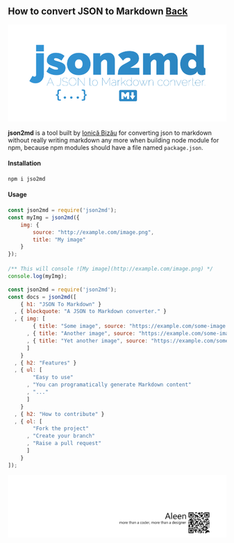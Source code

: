 ## How to convert JSON to Markdown [Back](./qa.md)

<img src="./json2md.png">

**json2md** is a tool built by [Ionică Bizău](https://github.com/IonicaBizau) for converting json to markdown without really writing markdown any more when building node module for npm, because npm modules should have a file named `package.json`.

#### Installation

```bash
npm i jso2md
```

#### Usage

```js
const json2md = require('json2md');
const myImg = json2md({
    img: {
        source: "http://example.com/image.png",
        title: "My image"
    }
});

/** This will console ![My image](http://example.com/image.png) */
console.log(myImg);
```

```js
const json2md = require('json2md');
const docs = json2md([
    { h1: "JSON To Markdown" }
  , { blockquote: "A JSON to Markdown converter." }
  , { img: [
        { title: "Some image", source: "https://example.com/some-image.png" }
      , { title: "Another image", source: "https://example.com/some-image1.png" }
      , { title: "Yet another image", source: "https://example.com/some-image2.png" }
      ]
    }
  , { h2: "Features" }
  , { ul: [
        "Easy to use"
      , "You can programatically generate Markdown content"
      , "..."
      ]
    }
  , { h2: "How to contribute" }
  , { ol: [
        "Fork the project"
      , "Create your branch"
      , "Raise a pull request"
      ]
    }
]);
```

<a href="http://aleen42.github.io/" target="_blank" ><img src="./../pic/tail.gif"></a>
